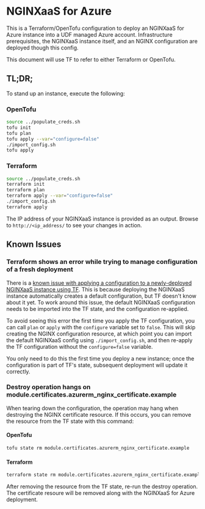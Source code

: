 NGINXaaS for Azure
==================

This is a Terraform/OpenTofu configuration to deploy an NGINXaaS for Azure
instance into a UDF managed Azure account. Infrastructure prerequisites, the 
NGINXaaS instance itself, and an NGINX configuration are deployed though this
config.

This document will use TF to refer to either Terraform or OpenTofu.

TL;DR;
------

To stand up an instance, execute the following:

### OpenTofu
```bash
source ../populate_creds.sh
tofu init
tofu plan
tofu apply --var="configure=false"
./import_config.sh
tofu apply
```

### Terraform
```bash
source ../populate_creds.sh
terraform init
terraform plan
terraform apply --var="configure=false"
./import_config.sh
terraform apply
```

The IP address of your NGINXaaS instance is provided as an output. Browse to
`http://<ip_address/` to see your changes in action.

Known Issues
------------

### Terraform shows an error while trying to manage configuration of a fresh deployment
There is a [known issue with applying a configuration to a newly-deployed
NGINXaaS instance using TF](https://docs.nginx.com/nginxaas/azure/known-issues/#i-classfa-solid-fa-bug-stylecolore4002bi-terraform-shows-an-error-while-trying-to-manage-configuration-of-a-fresh-deployment-id-891).
This is because deploying the NGINXaaS instance automatically creates a default
configuration, but TF doesn't know about it yet. To work around this issue,
the default NGINXaaS configuration needs to be imported into the TF state, and
the configuration re-applied.

To avoid seeing this error the first time you apply the TF configuration, you
can call `plan` or `apply` with the `configure` variable set to `false`. This
will skip creating the NGINX configuration resource, at which point you can
import the default NGINXaaS config using `./import_config.sh`, and then re-apply
the TF configuration without the `configure=false` variable.

You only need to do this the first time you deploy a new instance; once the
configuration is part of TF's state, subsequent deployment will update it
correctly.

### Destroy operation hangs on module.certificates.azurerm_nginx_certificate.example

When tearing down the configuration, the operation may hang when destroying the
NGINX certificate resource. If this occurs, you can remove the resource from 
the TF state with this command:

#### OpenTofu
```bash
tofu state rm module.certificates.azurerm_nginx_certificate.example
```

#### Terraform
```bash
terraform state rm module.certificates.azurerm_nginx_certificate.example
```

After removing the resource from the TF state, re-run the destroy operation.
The certificate resoure will be removed along with the NGINXaaS for Azure
deployment.